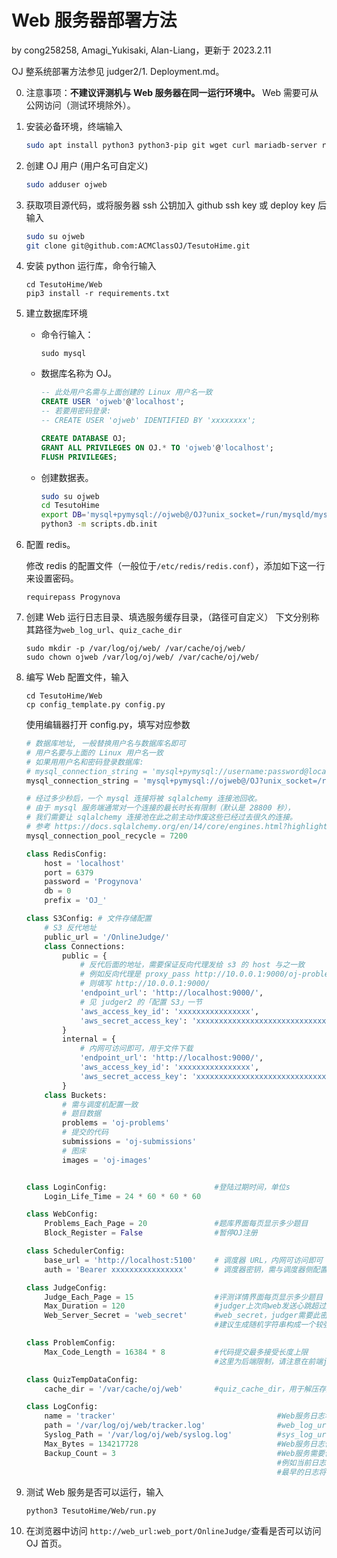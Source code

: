 # Web 服务器部署方法

by cong258258, Amagi_Yukisaki, Alan-Liang，更新于 2023.2.11

OJ 整系统部署方法参见 judger2/1. Deployment.md。

0. 注意事项：**不建议评测机与 Web 服务器在同一运行环境中。** Web 需要可从公网访问（测试环境除外）。

0. 安装必备环境，终端输入

   ```sh
   sudo apt install python3 python3-pip git wget curl mariadb-server redis-server
   ```

0. 创建 OJ 用户 (用户名可自定义)
   ```sh
   sudo adduser ojweb
   ```

0. 获取项目源代码，或将服务器 ssh 公钥加入 github ssh key 或 deploy key 后输入

   ```sh
   sudo su ojweb
   git clone git@github.com:ACMClassOJ/TesutoHime.git
   ```

0. 安装 python 运行库，命令行输入

   ```
   cd TesutoHime/Web
   pip3 install -r requirements.txt
   ```

0. 建立数据库环境

   - 命令行输入：

     ```
     sudo mysql
     ```

   - 数据库名称为 OJ。

       ```sql
       -- 此处用户名需与上面创建的 Linux 用户名一致
       CREATE USER 'ojweb'@'localhost';
       -- 若要用密码登录:
       -- CREATE USER 'ojweb' IDENTIFIED BY 'xxxxxxxx';

       CREATE DATABASE OJ;
       GRANT ALL PRIVILEGES ON OJ.* TO 'ojweb'@'localhost';
       FLUSH PRIVILEGES;
       ```

    - 创建数据表。

      ```sh
      sudo su ojweb
      cd TesutoHime
      export DB='mysql+pymysql://ojweb@/OJ?unix_socket=/run/mysqld/mysqld.sock'
      python3 -m scripts.db.init
      ```

0. 配置 redis。

   修改 redis 的配置文件（一般位于``/etc/redis/redis.conf``），添加如下这一行来设置密码。
   ```
   requirepass Progynova
   ```

0. 创建 Web 运行日志目录、填选服务缓存目录，（路径可自定义） 下文分别称其路径为``web_log_url``、``quiz_cache_dir``

   ```
   sudo mkdir -p /var/log/oj/web/ /var/cache/oj/web/
   sudo chown ojweb /var/log/oj/web/ /var/cache/oj/web/
   ```

0. 编写 Web 配置文件，输入

   ```
   cd TesutoHime/Web
   cp config_template.py config.py
   ```

   使用编辑器打开 config.py，填写对应参数

   ```python
   # 数据库地址, 一般替换用户名与数据库名即可
   # 用户名要与上面的 Linux 用户名一致
   # 如果用用户名和密码登录数据库:
   # mysql_connection_string = 'mysql+pymysql://username:password@localhost/OJ'
   mysql_connection_string = 'mysql+pymysql://ojweb@/OJ?unix_socket=/run/mysqld/mysqld.sock'

   # 经过多少秒后，一个 mysql 连接将被 sqlalchemy 连接池回收。
   # 由于 mysql 服务端通常对一个连接的最长时长有限制（默认是 28800 秒），
   # 我们需要让 sqlalchemy 连接池在此之前主动作废这些已经过去很久的连接。
   # 参考 https://docs.sqlalchemy.org/en/14/core/engines.html?highlight=cycle#sqlalchemy.create_engine.params.pool_recycle
   mysql_connection_pool_recycle = 7200

   class RedisConfig:
       host = 'localhost'
       port = 6379
       password = 'Progynova'
       db = 0
       prefix = 'OJ_'

   class S3Config: # 文件存储配置
       # S3 反代地址
       public_url = '/OnlineJudge/'
       class Connections:
           public = {
               # 反代后面的地址，需要保证反向代理发给 s3 的 host 与之一致
               # 例如反向代理是 proxy_pass http://10.0.0.1:9000/oj-problems/;
               # 则填写 http://10.0.0.1:9000/
               'endpoint_url': 'http://localhost:9000/',
               # 见 judger2 的「配置 S3」一节
               'aws_access_key_id': 'xxxxxxxxxxxxxxxx',
               'aws_secret_access_key': 'xxxxxxxxxxxxxxxxxxxxxxxxxxxxxxxx',
           }
           internal = {
               # 内网可访问即可，用于文件下载
               'endpoint_url': 'http://localhost:9000/',
               'aws_access_key_id': 'xxxxxxxxxxxxxxxx',
               'aws_secret_access_key': 'xxxxxxxxxxxxxxxxxxxxxxxxxxxxxxxx',
           }
       class Buckets:
           # 需与调度机配置一致
           # 题目数据
           problems = 'oj-problems'
           # 提交的代码
           submissions = 'oj-submissions'
           # 图床
           images = 'oj-images'

   
   class LoginConfig:                        #登陆过期时间，单位s
       Login_Life_Time = 24 * 60 * 60 * 60 
   
   class WebConfig:
       Problems_Each_Page = 20               #题库界面每页显示多少题目
       Block_Register = False                #暂停OJ注册

   class SchedulerConfig:
       base_url = 'http://localhost:5100'    # 调度器 URL，内网可访问即可
       auth = 'Bearer xxxxxxxxxxxxxxxx'      # 调度器密钥，需与调度器侧配置一致 (请将 x 替换为随机数)

   class JudgeConfig:
       Judge_Each_Page = 15                  #评测详情界面每页显示多少题目
       Max_Duration = 120                    #judger上次向web发送心跳超过这个时间判定为下线，单位s
       Web_Server_Secret = 'web_secret'      #web_secret，judger需要此密钥来向web服务器通信
                                             #建议生成随机字符串构成一个较强的密钥
   
   class ProblemConfig:
       Max_Code_Length = 16384 * 8           #代码提交最多接受长度上限
                                             #这里为后端限制，请注意在前端js中还有限制，请一并修改

   class QuizTempDataConfig:
       cache_dir = '/var/cache/oj/web'       #quiz_cache_dir，用于解压存放填选临时文件的本地目录

   class LogConfig:
       name = 'tracker'                                    #Web服务日志名称
       path = '/var/log/oj/web/tracker.log'                #web_log_url，Web服务日志存放的本地目录
       Syslog_Path = '/var/log/oj/web/syslog.log'          #sys_log_url，其他系统服务日志存放的本地目录
       Max_Bytes = 134217728                               #Web服务日志保存的最大空间
       Backup_Count = 3                                    #Web服务需要保存多少份滚动日志。
                                                           #例如当前日志写入tracker.log, maxBytes为128M，那么当128M被写满时，
                                                           #最早的日志将被写入tracker.log.1；tracker.log.2等依此类推，直到最早的日志被废弃
   ```

0. 测试 Web 服务是否可以运行，输入

   ```
   python3 TesutoHime/Web/run.py
   ```

0. 在浏览器中访问 ``http://web_url:web_port/OnlineJudge/``查看是否可以访问 OJ 首页。
